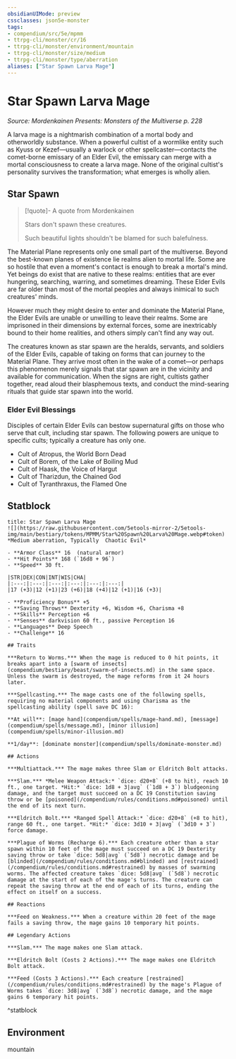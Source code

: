 ```yaml
---
obsidianUIMode: preview
cssclasses: json5e-monster
tags:
- compendium/src/5e/mpmm
- ttrpg-cli/monster/cr/16
- ttrpg-cli/monster/environment/mountain
- ttrpg-cli/monster/size/medium
- ttrpg-cli/monster/type/aberration
aliases: ["Star Spawn Larva Mage"]
---
```

# Star Spawn Larva Mage
*Source: Mordenkainen Presents: Monsters of the Multiverse p. 228*  

A larva mage is a nightmarish combination of a mortal body and otherworldly substance. When a powerful cultist of a wormlike entity such as Kyuss or Kezef—usually a warlock or other spellcaster—contacts the comet-borne emissary of an Elder Evil, the emissary can merge with a mortal consciousness to create a larva mage. None of the original cultist's personality survives the transformation; what emerges is wholly alien.

## Star Spawn

> [!quote]- A quote from Mordenkainen  
> 
> Stars don't spawn these creatures.
> 
> Such beautiful lights shouldn't be blamed for such balefulness.

The Material Plane represents only one small part of the multiverse. Beyond the best-known planes of existence lie realms alien to mortal life. Some are so hostile that even a moment's contact is enough to break a mortal's mind. Yet beings do exist that are native to these realms: entities that are ever hungering, searching, warring, and sometimes dreaming. These Elder Evils are far older than most of the mortal peoples and always inimical to such creatures' minds.

However much they might desire to enter and dominate the Material Plane, the Elder Evils are unable or unwilling to leave their realms. Some are imprisoned in their dimensions by external forces, some are inextricably bound to their home realities, and others simply can't find any way out.

The creatures known as star spawn are the heralds, servants, and soldiers of the Elder Evils, capable of taking on forms that can journey to the Material Plane. They arrive most often in the wake of a comet—or perhaps this phenomenon merely signals that star spawn are in the vicinity and available for communication. When the signs are right, cultists gather together, read aloud their blasphemous texts, and conduct the mind-searing rituals that guide star spawn into the world.

### Elder Evil Blessings

Disciples of certain Elder Evils can bestow supernatural gifts on those who serve that cult, including star spawn. The following powers are unique to specific cults; typically a creature has only one.

- Cult of Atropus, the World Born Dead  
- Cult of Borem, of the Lake of Boiling Mud  
- Cult of Haask, the Voice of Hargut  
- Cult of Tharizdun, the Chained God  
- Cult of Tyranthraxus, the Flamed One  

## Statblock

```ad-statblock
title: Star Spawn Larva Mage
![](https://raw.githubusercontent.com/5etools-mirror-2/5etools-img/main/bestiary/tokens/MPMM/Star%20Spawn%20Larva%20Mage.webp#token)
*Medium aberration, Typically  Chaotic Evil*

- **Armor Class** 16  (natural armor)
- **Hit Points** 168 (`16d8 + 96`)
- **Speed** 30 ft.

|STR|DEX|CON|INT|WIS|CHA|
|:---:|:---:|:---:|:---:|:---:|:---:|
|17 (+3)|12 (+1)|23 (+6)|18 (+4)|12 (+1)|16 (+3)|

- **Proficiency Bonus** +5
- **Saving Throws** Dexterity +6, Wisdom +6, Charisma +8
- **Skills** Perception +6
- **Senses** darkvision 60 ft., passive Perception 16
- **Languages** Deep Speech
- **Challenge** 16

## Traits

***Return to Worms.*** When the mage is reduced to 0 hit points, it breaks apart into a [swarm of insects](compendium/bestiary/beast/swarm-of-insects.md) in the same space. Unless the swarm is destroyed, the mage reforms from it 24 hours later.

***Spellcasting.*** The mage casts one of the following spells, requiring no material components and using Charisma as the spellcasting ability (spell save DC 16):

**At will**: [mage hand](compendium/spells/mage-hand.md), [message](compendium/spells/message.md), [minor illusion](compendium/spells/minor-illusion.md)

**1/day**: [dominate monster](compendium/spells/dominate-monster.md)

## Actions

***Multiattack.*** The mage makes three Slam or Eldritch Bolt attacks.

***Slam.*** *Melee Weapon Attack:* `dice: d20+8` (+8 to hit), reach 10 ft., one target. *Hit:* `dice: 1d8 + 3|avg` (`1d8 + 3`) bludgeoning damage, and the target must succeed on a DC 19 Constitution saving throw or be [poisoned](/compendium/rules/conditions.md#poisoned) until the end of its next turn.

***Eldritch Bolt.*** *Ranged Spell Attack:* `dice: d20+8` (+8 to hit), range 60 ft., one target. *Hit:* `dice: 3d10 + 3|avg` (`3d10 + 3`) force damage.

***Plague of Worms (Recharge 6).*** Each creature other than a star spawn within 10 feet of the mage must succeed on a DC 19 Dexterity saving throw or take `dice: 5d8|avg` (`5d8`) necrotic damage and be [blinded](/compendium/rules/conditions.md#blinded) and [restrained](/compendium/rules/conditions.md#restrained) by masses of swarming worms. The affected creature takes `dice: 5d8|avg` (`5d8`) necrotic damage at the start of each of the mage's turns. The creature can repeat the saving throw at the end of each of its turns, ending the effect on itself on a success.

## Reactions

***Feed on Weakness.*** When a creature within 20 feet of the mage fails a saving throw, the mage gains 10 temporary hit points.

## Legendary Actions

***Slam.*** The mage makes one Slam attack.

***Eldritch Bolt (Costs 2 Actions).*** The mage makes one Eldritch Bolt attack.

***Feed (Costs 3 Actions).*** Each creature [restrained](/compendium/rules/conditions.md#restrained) by the mage's Plague of Worms takes `dice: 3d8|avg` (`3d8`) necrotic damage, and the mage gains 6 temporary hit points.
```
^statblock

## Environment

mountain